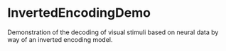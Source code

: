 # InvertedEncodingDemo
 
Demonstration of the decoding of visual stimuli based on neural data by way of an inverted encoding model. 
